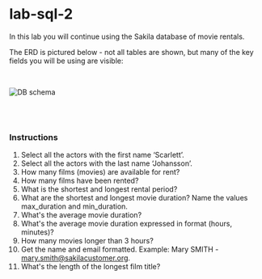 # lab-sql-2

In this lab you will continue using the Sakila database of movie rentals.

The ERD is pictured below - not all tables are shown, but many of the key fields you will be using are visible:

<br>

![DB schema](https://education-team-2020.s3-eu-west-1.amazonaws.com/data-analytics/database-sakila-schema.png)

<br><br>

### Instructions

1. Select all the actors with the first name ‘Scarlett’.
2. Select all the actors with the last name ‘Johansson’.
3. How many films (movies) are available for rent?
4. How many films have been rented?
5. What is the shortest and longest rental period?
6. What are the shortest and longest movie duration? Name the values max_duration and min_duration.
7. What's the average movie duration?
8. What's the average movie duration expressed in format (hours, minutes)?
9. How many movies longer than 3 hours?
10. Get the name and email formatted. Example: Mary SMITH - mary.smith@sakilacustomer.org.
11. What's the length of the longest film title?
